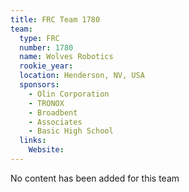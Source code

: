```yaml
---
title: FRC Team 1780
team:
  type: FRC
  number: 1780
  name: Wolves Robotics
  rookie_year: 
  location: Henderson, NV, USA
  sponsors:
    - Olin Corporation
    - TRONOX
    - Broadbent
    - Associates
    - Basic High School
  links:
    Website: 
---
```

No content has been added for this team